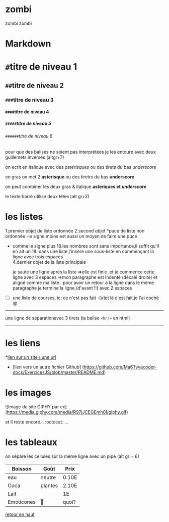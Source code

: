# zombi
zombi zombi


# Markdown

<a name="haut">

# `#`titre de niveau 1
## `##`titre de niveau 2
### `###`titre de niveau 3
#### `####`titre de niveau 4
##### `#####`titre de niveau 5
###### `######`titre de niveau 6 

pour que des balises ne soient pas interprétées je les entoure avec deux guillemets inversés (altgr+7)

on ecrit en italique avec des *astérisques* ou des tirets du bas _underscore_ 

en gras on met 2 **asterisque** ou des tiretrs du bas __underscore__ 

on peut combiner les deux gras & italique **asteriques et _underscore_**

le texte barré utilise deux ~~tiltes~~ (alt gr+2)  

# les listes 

1.premier objet de liste ordonnée
2.second objet
  *puce de liste non ordonnée
  -le signe moins est aussi un moyen de faire une puce 
  + comme le signe plus 
  18.les nombres sont sans importance,il suffit qu'il en ait un 
     18. dans une liste j'insère une sous-liste en commençant la ligne avec trois espaces   
     4.dernier objet de la liste principale 

     je saute une ligne après la liste =>elle est finie ,et je commence cette ligne avec 3 espaces =>mon paragraphe est indenté (décalé droite) et aligné comme ma liste .
     pour avoir un retour à la ligne dans le mème paragraphe je termine la ligne (d'avant !!) avec 2 espaces  

 - [ ] une liste de courses, ici ce n'est pas fait 
 -[x]et là c'est fait,je l'ai coché :sunglasses:

---

une ligne de séparationavec 3 tirets (la balise `<hr/>` en html)

---

# les liens 

*[lien sur un site  / une url](https://www.google.com)

* [lien vers un autre fichier Github]
(https://github.com/Ma6Tvvacoder-docs/ExercicesJS/blob/master/README.md)

# les images 

![Image du site GIPHY par ex]                                                                       (https://media.giphy.com/media/R97jJCEGEmh0I/giphy.gif)

et il reste encore... :octocat: ...

# les tableaux 

on sépare les cellules sur la mème ligne avec un pipe (alt gr + 6)


Boisson | Goùt | Prix
--- | --- | ---
eau | neutre | 0.10E
Coca | plantes | 2.10E
Lait | | 1E
Emoticones | :imp: | quoi?





[retour en haut](#haut)
